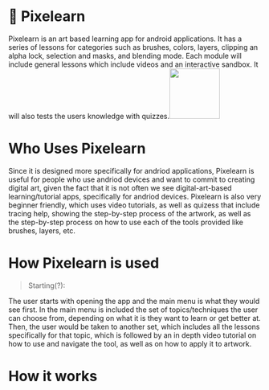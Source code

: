 # 🌟 Pixelearn
Pixelearn is an art based learning app for android applications. It has a series of lessons for categories such as brushes, colors, layers, clipping an alpha lock, selection and masks, and blending mode. Each module will include general lessons which include videos and an interactive sandbox. It will also tests the users knowledge with quizzes.<img src="https://github.com/user-attachments/assets/71c4725d-486c-4853-b706-d1edcb4c08cb" width="100" height="100" />


# Who Uses Pixelearn
Since it is designed more specifically for andriod applications, Pixelearn is useful for people who use andriod devices and want to commit to creating digital art, given the fact that it is not often we see digital-art-based learning/tutorial apps, specifically for andriod devices. Pixelearn is also very beginner friendly, which uses video tutorials, as well as quizess that include tracing help, showing the step-by-step process of the artwork, as well as the step-by-step process on how to use each of the tools provided like brushes, layers, etc.

# How Pixelearn is used
> Starting(?):

The user starts with opening the app and the main menu is what they would see first. In the main menu is included the set of topics/techniques the user can choose from, depending on what it is they want to learn or get better at. Then, the user would be taken to another set, which includes all the lessons specifically for that topic, which is followed by an in depth video tutorial on how to use and navigate the tool, as well as on how to apply it to artwork.

# How it works

